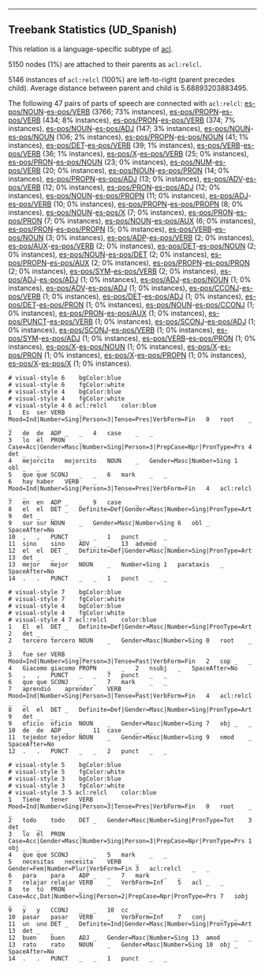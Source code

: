 

--------------------------------------------------------------------------------

## Treebank Statistics (UD_Spanish)

This relation is a language-specific subtype of [acl]().

5150 nodes (1%) are attached to their parents as `acl:relcl`.

5146 instances of `acl:relcl` (100%) are left-to-right (parent precedes child).
Average distance between parent and child is 5.68893203883495.

The following 47 pairs of parts of speech are connected with `acl:relcl`: [es-pos/NOUN]()-[es-pos/VERB]() (3766; 73% instances), [es-pos/PROPN]()-[es-pos/VERB]() (434; 8% instances), [es-pos/PRON]()-[es-pos/VERB]() (374; 7% instances), [es-pos/NOUN]()-[es-pos/ADJ]() (147; 3% instances), [es-pos/NOUN]()-[es-pos/NOUN]() (106; 2% instances), [es-pos/PROPN]()-[es-pos/NOUN]() (41; 1% instances), [es-pos/DET]()-[es-pos/VERB]() (39; 1% instances), [es-pos/VERB]()-[es-pos/VERB]() (36; 1% instances), [es-pos/X]()-[es-pos/VERB]() (25; 0% instances), [es-pos/PRON]()-[es-pos/NOUN]() (23; 0% instances), [es-pos/NUM]()-[es-pos/VERB]() (20; 0% instances), [es-pos/NOUN]()-[es-pos/PRON]() (14; 0% instances), [es-pos/PROPN]()-[es-pos/ADJ]() (13; 0% instances), [es-pos/ADV]()-[es-pos/VERB]() (12; 0% instances), [es-pos/PRON]()-[es-pos/ADJ]() (12; 0% instances), [es-pos/NOUN]()-[es-pos/PROPN]() (11; 0% instances), [es-pos/ADJ]()-[es-pos/VERB]() (10; 0% instances), [es-pos/PROPN]()-[es-pos/PROPN]() (8; 0% instances), [es-pos/NOUN]()-[es-pos/X]() (7; 0% instances), [es-pos/PRON]()-[es-pos/PRON]() (7; 0% instances), [es-pos/NOUN]()-[es-pos/AUX]() (6; 0% instances), [es-pos/PRON]()-[es-pos/PROPN]() (5; 0% instances), [es-pos/VERB]()-[es-pos/NOUN]() (3; 0% instances), [es-pos/ADP]()-[es-pos/VERB]() (2; 0% instances), [es-pos/AUX]()-[es-pos/VERB]() (2; 0% instances), [es-pos/DET]()-[es-pos/NOUN]() (2; 0% instances), [es-pos/NOUN]()-[es-pos/DET]() (2; 0% instances), [es-pos/PROPN]()-[es-pos/AUX]() (2; 0% instances), [es-pos/PROPN]()-[es-pos/PRON]() (2; 0% instances), [es-pos/SYM]()-[es-pos/VERB]() (2; 0% instances), [es-pos/ADJ]()-[es-pos/ADJ]() (1; 0% instances), [es-pos/ADJ]()-[es-pos/NOUN]() (1; 0% instances), [es-pos/ADV]()-[es-pos/ADJ]() (1; 0% instances), [es-pos/CCONJ]()-[es-pos/VERB]() (1; 0% instances), [es-pos/DET]()-[es-pos/ADJ]() (1; 0% instances), [es-pos/DET]()-[es-pos/PRON]() (1; 0% instances), [es-pos/NOUN]()-[es-pos/CCONJ]() (1; 0% instances), [es-pos/PRON]()-[es-pos/AUX]() (1; 0% instances), [es-pos/PUNCT]()-[es-pos/VERB]() (1; 0% instances), [es-pos/SCONJ]()-[es-pos/ADJ]() (1; 0% instances), [es-pos/SCONJ]()-[es-pos/VERB]() (1; 0% instances), [es-pos/SYM]()-[es-pos/ADJ]() (1; 0% instances), [es-pos/VERB]()-[es-pos/PRON]() (1; 0% instances), [es-pos/X]()-[es-pos/NOUN]() (1; 0% instances), [es-pos/X]()-[es-pos/PRON]() (1; 0% instances), [es-pos/X]()-[es-pos/PROPN]() (1; 0% instances), [es-pos/X]()-[es-pos/X]() (1; 0% instances).


~~~ conllu
# visual-style 6	bgColor:blue
# visual-style 6	fgColor:white
# visual-style 4	bgColor:blue
# visual-style 4	fgColor:white
# visual-style 4 6 acl:relcl	color:blue
1	Es	ser	VERB	_	Mood=Ind|Number=Sing|Person=3|Tense=Pres|VerbForm=Fin	0	root	_	_
2	de	de	ADP	_	_	4	case	_	_
3	lo	él	PRON	_	Case=Acc|Gender=Masc|Number=Sing|Person=3|PrepCase=Npr|PronType=Prs	4	det	_	_
4	mejorcito	mejorcito	NOUN	_	Gender=Masc|Number=Sing	1	obl	_	_
5	que	que	SCONJ	_	_	6	mark	_	_
6	hay	haber	VERB	_	Mood=Ind|Number=Sing|Person=3|Tense=Pres|VerbForm=Fin	4	acl:relcl	_	_
7	en	en	ADP	_	_	9	case	_	_
8	el	el	DET	_	Definite=Def|Gender=Masc|Number=Sing|PronType=Art	9	det	_	_
9	sur	sur	NOUN	_	Gender=Masc|Number=Sing	6	obl	_	SpaceAfter=No
10	,	,	PUNCT	_	_	1	punct	_	_
11	sino	sino	ADV	_	_	13	advmod	_	_
12	el	el	DET	_	Definite=Def|Gender=Masc|Number=Sing|PronType=Art	13	det	_	_
13	mejor	mejor	NOUN	_	Number=Sing	1	parataxis	_	SpaceAfter=No
14	.	.	PUNCT	_	_	1	punct	_	_

~~~


~~~ conllu
# visual-style 7	bgColor:blue
# visual-style 7	fgColor:white
# visual-style 4	bgColor:blue
# visual-style 4	fgColor:white
# visual-style 4 7 acl:relcl	color:blue
1	El	el	DET	_	Definite=Def|Gender=Masc|Number=Sing|PronType=Art	2	det	_	_
2	tercero	tercero	NOUN	_	Gender=Masc|Number=Sing	0	root	_	_
3	fue	ser	VERB	_	Mood=Ind|Number=Sing|Person=3|Tense=Past|VerbForm=Fin	2	cop	_	_
4	Giacomo	giacomo	PROPN	_	_	2	nsubj	_	SpaceAfter=No
5	,	,	PUNCT	_	_	7	punct	_	_
6	que	que	SCONJ	_	_	7	mark	_	_
7	aprendió	aprender	VERB	_	Mood=Ind|Number=Sing|Person=3|Tense=Past|VerbForm=Fin	4	acl:relcl	_	_
8	el	el	DET	_	Definite=Def|Gender=Masc|Number=Sing|PronType=Art	9	det	_	_
9	oficio	oficio	NOUN	_	Gender=Masc|Number=Sing	7	obj	_	_
10	de	de	ADP	_	_	11	case	_	_
11	tejedor	tejedor	NOUN	_	Gender=Masc|Number=Sing	9	nmod	_	SpaceAfter=No
12	.	.	PUNCT	_	_	2	punct	_	_

~~~


~~~ conllu
# visual-style 5	bgColor:blue
# visual-style 5	fgColor:white
# visual-style 3	bgColor:blue
# visual-style 3	fgColor:white
# visual-style 3 5 acl:relcl	color:blue
1	Tiene	tener	VERB	_	Mood=Ind|Number=Sing|Person=3|Tense=Pres|VerbForm=Fin	0	root	_	_
2	todo	todo	DET	_	Gender=Masc|Number=Sing|PronType=Tot	3	det	_	_
3	lo	él	PRON	_	Case=Acc|Gender=Masc|Number=Sing|Person=3|PrepCase=Npr|PronType=Prs	1	obj	_	_
4	que	que	SCONJ	_	_	5	mark	_	_
5	necesitas	necesita	VERB	_	Gender=Fem|Number=Plur|VerbForm=Fin	3	acl:relcl	_	_
6	para	para	ADP	_	_	7	mark	_	_
7	relajar	relajar	VERB	_	VerbForm=Inf	5	acl	_	_
8	te	tú	PRON	_	Case=Acc,Dat|Number=Sing|Person=2|PrepCase=Npr|PronType=Prs	7	iobj	_	_
9	y	y	CCONJ	_	_	10	cc	_	_
10	pasar	pasar	VERB	_	VerbForm=Inf	7	conj	_	_
11	un	uno	DET	_	Definite=Ind|Gender=Masc|Number=Sing|PronType=Art	13	det	_	_
12	buen	buen	ADJ	_	Gender=Masc|Number=Sing	13	amod	_	_
13	rato	rato	NOUN	_	Gender=Masc|Number=Sing	10	obj	_	SpaceAfter=No
14	.	.	PUNCT	_	_	1	punct	_	_

~~~


